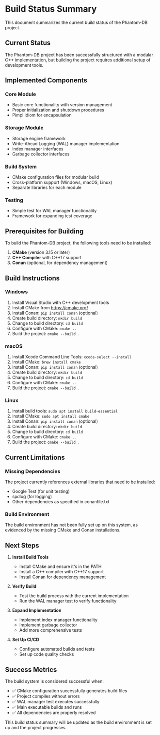 # Build Status Summary

This document summarizes the current build status of the Phantom-DB project.

## Current Status

The Phantom-DB project has been successfully structured with a modular C++ implementation, but building the project requires additional setup of development tools.

## Implemented Components

### Core Module
- Basic core functionality with version management
- Proper initialization and shutdown procedures
- Pimpl idiom for encapsulation

### Storage Module
- Storage engine framework
- Write-Ahead Logging (WAL) manager implementation
- Index manager interfaces
- Garbage collector interfaces

### Build System
- CMake configuration files for modular build
- Cross-platform support (Windows, macOS, Linux)
- Separate libraries for each module

### Testing
- Simple test for WAL manager functionality
- Framework for expanding test coverage

## Prerequisites for Building

To build the Phantom-DB project, the following tools need to be installed:

1. **CMake** (version 3.15 or later)
2. **C++ Compiler** with C++17 support
3. **Conan** (optional, for dependency management)

## Build Instructions

### Windows
1. Install Visual Studio with C++ development tools
2. Install CMake from https://cmake.org/
3. Install Conan: `pip install conan` (optional)
4. Create build directory: `mkdir build`
5. Change to build directory: `cd build`
6. Configure with CMake: `cmake ..`
7. Build the project: `cmake --build .`

### macOS
1. Install Xcode Command Line Tools: `xcode-select --install`
2. Install CMake: `brew install cmake`
3. Install Conan: `pip install conan` (optional)
4. Create build directory: `mkdir build`
5. Change to build directory: `cd build`
6. Configure with CMake: `cmake ..`
7. Build the project: `cmake --build .`

### Linux
1. Install build tools: `sudo apt install build-essential`
2. Install CMake: `sudo apt install cmake`
3. Install Conan: `pip install conan` (optional)
4. Create build directory: `mkdir build`
5. Change to build directory: `cd build`
6. Configure with CMake: `cmake ..`
7. Build the project: `cmake --build .`

## Current Limitations

### Missing Dependencies
The project currently references external libraries that need to be installed:
- Google Test (for unit testing)
- spdlog (for logging)
- Other dependencies as specified in conanfile.txt

### Build Environment
The build environment has not been fully set up on this system, as evidenced by the missing CMake and Conan installations.

## Next Steps

1. **Install Build Tools**
   - Install CMake and ensure it's in the PATH
   - Install a C++ compiler with C++17 support
   - Install Conan for dependency management

2. **Verify Build**
   - Test the build process with the current implementation
   - Run the WAL manager test to verify functionality

3. **Expand Implementation**
   - Implement index manager functionality
   - Implement garbage collector
   - Add more comprehensive tests

4. **Set Up CI/CD**
   - Configure automated builds and tests
   - Set up code quality checks

## Success Metrics

The build system is considered successful when:
- ✅ CMake configuration successfully generates build files
- ✅ Project compiles without errors
- ✅ WAL manager test executes successfully
- ✅ Main executable builds and runs
- ✅ All dependencies are properly resolved

This build status summary will be updated as the build environment is set up and the project progresses.
